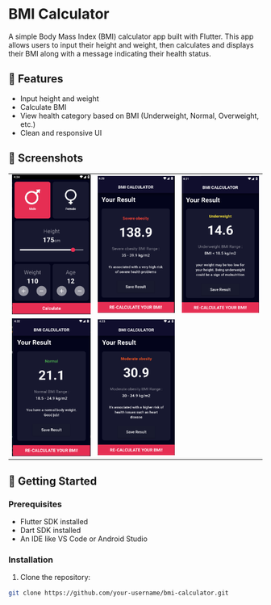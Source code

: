 # BMI Calculator

A simple Body Mass Index (BMI) calculator app built with Flutter. This app allows users to input their height and weight, then calculates and displays their BMI along with a message indicating their health status.

## 🧮 Features

- Input height and weight
- Calculate BMI
- View health category based on BMI (Underweight, Normal, Overweight, etc.)
- Clean and responsive UI

## 📱 Screenshots

| | | |
|--|--|--|
| ![Login](BIM_screenshot/s1.PNG) | ![Welcome](BIM_screenshot/s2.PNG) | ![Register](BIM_screenshot/s3.PNG) |
| ![Home](BIM_screenshot/s4.PNG) | ![Safe](BIM_screenshot/s5.PNG) |


## 🚀 Getting Started

### Prerequisites

- Flutter SDK installed
- Dart SDK installed
- An IDE like VS Code or Android Studio

### Installation

1. Clone the repository:

```bash
git clone https://github.com/your-username/bmi-calculator.git
